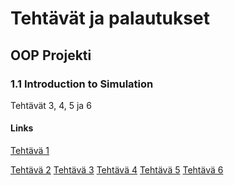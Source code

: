 # Tehtävät ja palautukset


## OOP Projekti


### 1.1 Introduction to Simulation


Tehtävät 3, 4, 5 ja 6


#### Links

[Tehtävä 1]()



[Tehtävä 2]()
[Tehtävä 3]()
[Tehtävä 4]()
[Tehtävä 5]()
[Tehtävä 6]()
